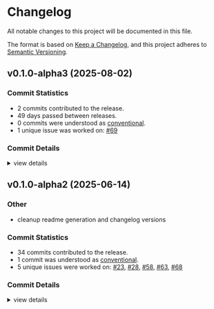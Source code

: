 # Changelog

All notable changes to this project will be documented in this file.

The format is based on [Keep a Changelog](https://keepachangelog.com/en/1.0.0/),
and this project adheres to [Semantic Versioning](https://semver.org/spec/v2.0.0.html).

## v0.1.0-alpha3 (2025-08-02)

### Commit Statistics

<csr-read-only-do-not-edit/>

 - 2 commits contributed to the release.
 - 49 days passed between releases.
 - 0 commits were understood as [conventional](https://www.conventionalcommits.org).
 - 1 unique issue was worked on: [#69](https://github.com/obliviouslabs/rostl/issues/69)

### Commit Details

<csr-read-only-do-not-edit/>

<details><summary>view details</summary>

 * **[#69](https://github.com/obliviouslabs/rostl/issues/69)**
    - Improve map memory ([`c2f8c86`](https://github.com/obliviouslabs/rostl/commit/c2f8c8627cfc1ed029337fa74c72487023b61331))
 * **Uncategorized**
    - Update version for release ([`a086035`](https://github.com/obliviouslabs/rostl/commit/a0860358f2762c92988d44fcaff5bccd6057ab9c))
</details>

## v0.1.0-alpha2 (2025-06-14)

<csr-id-66270107a067960190afb9cf46a3e9963b0f3ae2/>

### Other

 - <csr-id-66270107a067960190afb9cf46a3e9963b0f3ae2/> cleanup readme generation and changelog versions

### Commit Statistics

<csr-read-only-do-not-edit/>

 - 34 commits contributed to the release.
 - 1 commit was understood as [conventional](https://www.conventionalcommits.org).
 - 5 unique issues were worked on: [#23](https://github.com/obliviouslabs/rostl/issues/23), [#28](https://github.com/obliviouslabs/rostl/issues/28), [#58](https://github.com/obliviouslabs/rostl/issues/58), [#63](https://github.com/obliviouslabs/rostl/issues/63), [#68](https://github.com/obliviouslabs/rostl/issues/68)

### Commit Details

<csr-read-only-do-not-edit/>

<details><summary>view details</summary>

 * **[#23](https://github.com/obliviouslabs/rostl/issues/23)**
    - Implement circuit oram ([`b7752fd`](https://github.com/obliviouslabs/rostl/commit/b7752fd27e04dfe4343f07f1a1bd2614d822a9e9))
 * **[#28](https://github.com/obliviouslabs/rostl/issues/28)**
    - Implement Shuffling ([`4a9de14`](https://github.com/obliviouslabs/rostl/commit/4a9de14a780280698f9f09b92739bf1be3e078bf))
 * **[#58](https://github.com/obliviouslabs/rostl/issues/58)**
    - Implements Array and UnorderedMap (and some queues and vectors) ([`84acef2`](https://github.com/obliviouslabs/rostl/commit/84acef2379ccc823cd554a6433f13c79e8c21573))
 * **[#63](https://github.com/obliviouslabs/rostl/issues/63)**
    - Heap ([`60c8cac`](https://github.com/obliviouslabs/rostl/commit/60c8cac02774426149d747bc97bd8ff88f718e11))
 * **[#68](https://github.com/obliviouslabs/rostl/issues/68)**
    - Rename package names to rostl ([`332c664`](https://github.com/obliviouslabs/rostl/commit/332c664ab509038cc181a39fa616d02f8df2bf36))
 * **Uncategorized**
    - Bump rostl-primitives v0.1.0-alpha2, rostl-oram v0.1.0-alpha2, rostl-sort v0.1.0-alpha2, rostl-datastructures v0.1.0-alpha2, rostl-storage v0.1.0-alpha2 ([`feaeb2d`](https://github.com/obliviouslabs/rostl/commit/feaeb2d2d3bbe5cd68932e65d187e9e3dc144b96))
    - Update crates.io readme badges ([`3fea8ff`](https://github.com/obliviouslabs/rostl/commit/3fea8ff3a6f22e50e8d89ba4bedbf3da19a1323d))
    - Prepare release 0.1.0-alpha: update CHANGELOG files ([`a508027`](https://github.com/obliviouslabs/rostl/commit/a5080270aa6d4b822fee9b941c711dfaf3d626a5))
    - Update version ([`a8d8aad`](https://github.com/obliviouslabs/rostl/commit/a8d8aad49b7fa41233a4fc6c7ce5b230c58b64e9))
    - Cleanup readme generation and changelog versions ([`6627010`](https://github.com/obliviouslabs/rostl/commit/66270107a067960190afb9cf46a3e9963b0f3ae2))
    - Prepare release 0.1.0: update CHANGELOG files ([`cc5bd22`](https://github.com/obliviouslabs/rostl/commit/cc5bd22765bd22de2eb284c70e649370c1242135))
    - Adds release script ([`9dd936d`](https://github.com/obliviouslabs/rostl/commit/9dd936dcaf40ef9a502c5d22775a9f2c9e6342c0))
    - Adds homepage ([`4847107`](https://github.com/obliviouslabs/rostl/commit/4847107adece9f60486a7a05323f7675104aedbb))
    - Adds crate READMEs ([`29ee8c8`](https://github.com/obliviouslabs/rostl/commit/29ee8c8c05ea2447283f4cd62fc3179eb242380f))
    - Adds doc generation to ci ([`08fa68e`](https://github.com/obliviouslabs/rostl/commit/08fa68e222e376172d5e9093297edb43fa2f4795))
    - Cleanup ([`86964a7`](https://github.com/obliviouslabs/rostl/commit/86964a7a0310dc11bd91a6511afb168982fef262))
    - Optimize cxchg ([`6844239`](https://github.com/obliviouslabs/rostl/commit/6844239ba013ac03df442fcfbf9a054fe773389c))
    - Improve cargo test time ([`902414f`](https://github.com/obliviouslabs/rostl/commit/902414fbfade176a1b1efb088ee4069d3a73b3b7))
    - Implements Stack ([`381f23c`](https://github.com/obliviouslabs/rostl/commit/381f23c076361710baeed66e56469b1d18d511af))
    - Optimize recursive position map ([`0d0a49d`](https://github.com/obliviouslabs/rostl/commit/0d0a49dd6768c11ea117a55d1ed717241fea29e3))
    - Optimize constant ([`e4b25d5`](https://github.com/obliviouslabs/rostl/commit/e4b25d596bd304a8483b8a82850dbf7ae2a4cb69))
    - Optimize cmov and recursive oram ([`3100659`](https://github.com/obliviouslabs/rostl/commit/3100659bdfac273877f9cecc14602fe2e94f9f1e))
    - Remove comment ([`b72de34`](https://github.com/obliviouslabs/rostl/commit/b72de341c61c4d53974c58a69b41749a98ade838))
    - Bug fixed, seeing worse performance in larger linear oram now ([`14e7dd7`](https://github.com/obliviouslabs/rostl/commit/14e7dd71977f6f64d859df2ddb084d70d1a6ee0a))
    - Benchmark for linear oram added ([`c22508f`](https://github.com/obliviouslabs/rostl/commit/c22508fa0bc324b950c8c5db600f2aaf0232a436))
    - Linear oram read & write with tests ([`d5f997e`](https://github.com/obliviouslabs/rostl/commit/d5f997e64d03b05eb12654171969294f36bb236b))
    - Linear ORAM read & write with tests ([`704a642`](https://github.com/obliviouslabs/rostl/commit/704a642655e1d55def26a2b230b565571b771357))
    - Oram initialization and basic test added ([`4c6bac1`](https://github.com/obliviouslabs/rostl/commit/4c6bac1e3fed2c7d1377007bf244f9d6602a845f))
    - Oram initialization and test function added ([`4006047`](https://github.com/obliviouslabs/rostl/commit/4006047765abfee06d02f27756cf1cd2ac5ef9fa))
    - Minor ([`fe8f609`](https://github.com/obliviouslabs/rostl/commit/fe8f609239d8100822b4d7808f2ac61a0a1c6271))
    - Read added for linear scan oram ([`52036b2`](https://github.com/obliviouslabs/rostl/commit/52036b25cf5ab83fbbc3505fb83568bd992a8e86))
    - Read added for linearscan ORAM ([`a2af9a4`](https://github.com/obliviouslabs/rostl/commit/a2af9a4fcf652b4e29c367edf6d119344040337f))
    - Added documentations ([`5d3cddc`](https://github.com/obliviouslabs/rostl/commit/5d3cddc6439b7ed5054ef26efdcf6e327e4a0f45))
    - New oram crate created (empty crate) ([`0ad274d`](https://github.com/obliviouslabs/rostl/commit/0ad274d1eec879df802e6c3100aac0f91cd58fb0))
</details>

